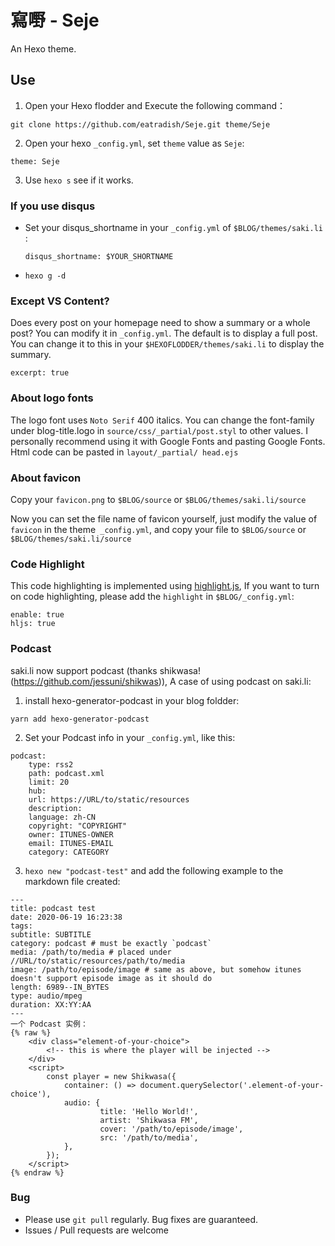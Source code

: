 # 寫嘢 - Seje
  An Hexo theme.

## Use
1. Open your Hexo flodder and Execute the following command：

```
git clone https://github.com/eatradish/Seje.git theme/Seje
```

2. Open your hexo `_config.yml`, set `theme` value as `Seje`:

```
theme: Seje
```

3. Use `hexo s` see if it works.

### If you use disqus
- Set your disqus_shortname in your `_config.yml` of `$BLOG/themes/saki.li` :
  ```
  disqus_shortname: $YOUR_SHORTNAME
  ```

- `hexo g -d`

### Except VS Content?
Does every post on your homepage need to show a summary or a whole post? You can modify it in `_config.yml`. The default is to display a full post. You can change it to this in your `$HEXOFLODDER/themes/saki.li` to display the summary.

```
excerpt: true
```

### About logo fonts
The logo font uses `Noto Serif` 400 italics. You can change the font-family under blog-title.logo in `source/css/_partial/post.styl` to other values. I personally recommend using it with Google Fonts and pasting Google Fonts. Html code can be pasted in `layout/_partial/ head.ejs`

### About favicon
Copy your `favicon.png` to `$BLOG/source` or `$BLOG/themes/saki.li/source`

Now you can set the file name of favicon yourself, just modify the value of `favicon` in the theme` _config.yml`, and copy your file to `$BLOG/source` or `$BLOG/themes/saki.li/source`

### Code Highlight
This code highlighting is implemented using [highlight.js](https://highlightjs.org/), If you want to turn on code highlighting, please add the `highlight` in `$BLOG/_config.yml`:

```
enable: true
hljs: true
```

### Podcast

saki.li now support podcast (thanks shikwasa! (https://github.com/jessuni/shikwas)), A case of using podcast on saki.li:

1. install hexo-generator-podcast in your blog foldder:

```
yarn add hexo-generator-podcast
```

2. Set your Podcast info in your `_config.yml`, like this:

```
podcast:
    type: rss2
    path: podcast.xml
    limit: 20
    hub:
    url: https://URL/to/static/resources
    description: 
    language: zh-CN
    copyright: "COPYRIGHT"
    owner: ITUNES-OWNER
    email: ITUNES-EMAIL
    category: CATEGORY
```

3. `hexo new "podcast-test"` and add the following example to the markdown file created:

```
---
title: podcast test
date: 2020-06-19 16:23:38
tags:
subtitle: SUBTITLE
category: podcast # must be exactly `podcast`
media: /path/to/media # placed under //URL/to/static/resources/path/to/media
image: /path/to/episode/image # same as above, but somehow itunes doesn't support episode image as it should do
length: 6989--IN_BYTES
type: audio/mpeg
duration: XX:YY:AA
---
一个 Podcast 实例：
{% raw %}
    <div class="element-of-your-choice">
        <!-- this is where the player will be injected -->
    </div>
    <script>
        const player = new Shikwasa({
            container: () => document.querySelector('.element-of-your-choice'),
            audio: {
                    title: 'Hello World!',
                    artist: 'Shikwasa FM',
                    cover: '/path/to/episode/image',
                    src: '/path/to/media',
            },
        });
    </script>
{% endraw %}
```

### Bug
- Please use `git pull` regularly. Bug fixes are guaranteed.
- Issues / Pull requests are welcome
